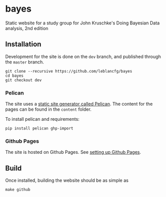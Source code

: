 # bayes
Static website for a study group for John Kruschke's Doing Bayesian Data analysis, 2nd edition

## Installation
Development for the site is done on the `dev` branch, and published through the `master` branch.

    git clone --recursive https://github.com/leblancfg/bayes
    cd bayes
    git checkout dev

### Pelican
The site uses a [static site generator called Pelican](https://blog.getpelican.com/). The content for the pages can be found in the `content` folder.

To install pelican and requirements:

    pip install pelican ghp-import

### Github Pages
The site is hosted on Github Pages. See [setting up Github Pages](https://guides.github.com/features/pages/).

## Build
Once installed, building the website should be as simple as

    make github
